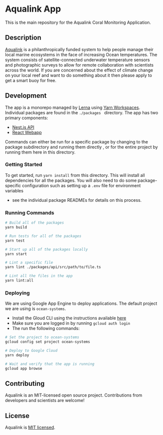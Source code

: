 # Aqualink App

This is the main repository for the Aqualink Coral Monitoring Application.

## Description

[Aqualink](https://aqualink.org) is a philanthropically funded system to help people manage their local marine ecosystems in the face of increasing Ocean temperatures. The system consists of satellite-connected underwater temperature sensors and photographic surveys to allow for remote collaboration with scientists across the world. If you are concerned about the effect of climate change on your local reef and want to do something about it then please apply to get a smart buoy for free.

## Development
The app is a monorepo managed by [Lerna](https://github.com/lerna/lerna) using 
[Yarn Workspaces](https://classic.yarnpkg.com/en/docs/workspaces/). Individual packages are found in the `./packages
` directory. The app has two primary components:

- [Nest.js API](./packages/api)
- [React Webapp](./packages/website)

Commands can either be run for a specific package by changing to the package subdirectory and running them directly
, or for the entire project by running them here in this directory.

### Getting Started

To get started, run `yarn install` from this directory. This will install all dependencies for all the packages. You
will also need to do some package-specific configuration such as setting up a `.env` file for environment variables
- see the individual package READMEs for details on this process.

### Running Commands

```bash
# Build all of the packages
yarn build

# Run tests for all of the packages
yarn test

# Start up all of the packages locally
yarn start

# Lint a specific file
yarn lint ./packages/api/src/path/to/file.ts

# Lint all the files in the app
yarn lint:all
```

### Deploying
We are using Google App Engine to deploy applications. The default project we are using is `ocean-systems`.

- Install the Gloud CLI using the instructions available [here](https://cloud.google.com/sdk/docs/quickstart-macos)
- Make sure you are logged in by running `gcloud auth login`
- The run the following commands:

```bash
# Set the project to ocean-systems
gcloud config set project ocean-systems

# Deploy to Google Cloud
yarn deploy

# Wait and verify that the app is running
gcloud app browse
```

## Contributing

Aqualink is an MIT-licensed open source project. Contributions from developers and scientists are welcome!

## License

  Aqualink is [MIT licensed](LICENSE).
